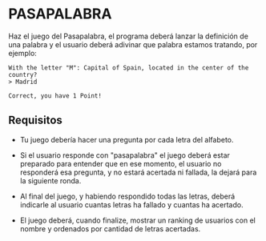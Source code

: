 # PASAPALABRA

Haz el juego del Pasapalabra, el programa deberá lanzar la definición de una palabra y el usuario deberá adivinar que palabra estamos tratando, por ejemplo:

```
With the letter "M": Capital of Spain, located in the center of the country?
> Madrid

Correct, you have 1 Point!
```

## Requisitos
- Tu juego debería hacer una pregunta por cada letra del alfabeto.

- Si el usuario responde con "pasapalabra" el juego deberá estar preparado para entender que en ese momento, el usuario no responderá esa pregunta, y no estará acertada ni fallada, la dejará para la siguiente ronda. 

- Al final del juego, y habiendo respondido todas las letras, deberá indicarle al usuario cuantas letras ha fallado y cuantas ha acertado. 

- El juego deberá, cuando finalize, mostrar un ranking de usuarios con el nombre y ordenados por cantidad de letras acertadas.
